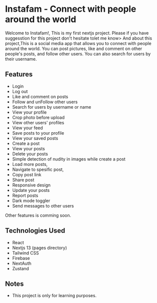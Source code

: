 # Instafam - Connect with people around the world

Welcome to Instafam!, This is my first nextjs project. Please if you have suggesstion for this project don't hesitate tolet me know> And about this project,This is a social media app that allows you to connect with people around the world. You can post pictures, like and comment on other people's posts, and follow other users. You can also search for users by their username.

## Features

- Login
- Log out
- Like and comment on posts
- Follow and unFollow other users
- Search for users by username or name
- View your profile
- Crop photo before upload
- View other users' profiles
- View your feed
- Save posts to your profile
- View your saved posts
- Create a post
- View your posts
- Delete your posts
- Simple detection of nudity in images while create a post
- Load more posts,
- Navigate to spesific post,
- Copy post link
- Share post
- Responsive design
- Update your posts
- Report posts
- Dark mode toggler
- Send messages to other users

Other features is comming soon.

## Technologies Used

- React
- Nextjs 13 (pages directory)
- Tailwind CSS
- Firebase
- NextAuth
- Zustand

## Notes

- This project is only for learning purposes.
